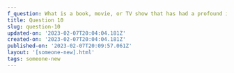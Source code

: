 ```yaml
---
f_question: What is a book, movie, or TV show that has had a profound impact on you?
title: Question 10
slug: question-10
updated-on: '2023-02-07T20:04:04.181Z'
created-on: '2023-02-07T20:04:04.181Z'
published-on: '2023-02-07T20:09:57.061Z'
layout: '[someone-new].html'
tags: someone-new
---
```



